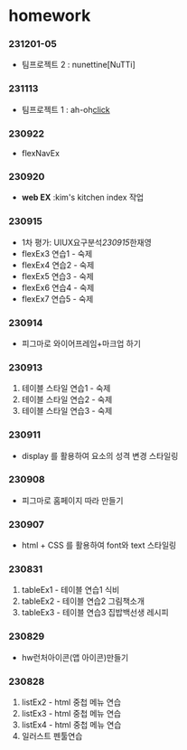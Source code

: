 # homework

### 231201-05

- 팀프로젝트 2 : nunettine[NuTTi]

### 231113

- 팀프로젝트 1 : ah-oh[click](https://github.com/Ah-oh-team-project/make_neoDG)

### 230922

- flexNavEx

### 230920

- **web EX** :kim's kitchen index 작업

### 230915

- 1차 평가: UIUX요구분석*230915*한재영
- flexEx3 연습1 - 숙제
- flexEx4 연습2 - 숙제
- flexEx5 연습3 - 숙제
- flexEx6 연습4 - 숙제
- flexEx7 연습5 - 숙제

### 230914

- 피그마로 와이어프레임+마크업 하기

### 230913

1. 테이블 스타일 연습1 - 숙제
2. 테이블 스타일 연습2 - 숙제
3. 테이블 스타일 연습3 - 숙제

### 230911

- display 를 활용하여 요소의 성격 변경 스타일링

### 230908

- 피그마로 홈페이지 따라 만들기

### 230907

- html + CSS 를 활용하여 font와 text 스타일링

### 230831

1. tableEx1 - 테이블 연습1 식비
2. tableEx2 - 테이블 연습2 그림책소개
3. tableEx3 - 테이블 연습3 집밥백선생 레시피

### 230829

- hw런처아이콘(앱 아이콘)만들기

### 230828

1. listEx2 - html 중첩 메뉴 연습
2. listEx3 - html 중첩 메뉴 연습
3. listEx4 - html 중첩 메뉴 연습
4. 일러스트 펜툴연습

